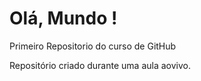 # Olá, Mundo !
 Primeiro Repositorio do curso de GitHub

 Repositório criado durante uma aula aovivo.
